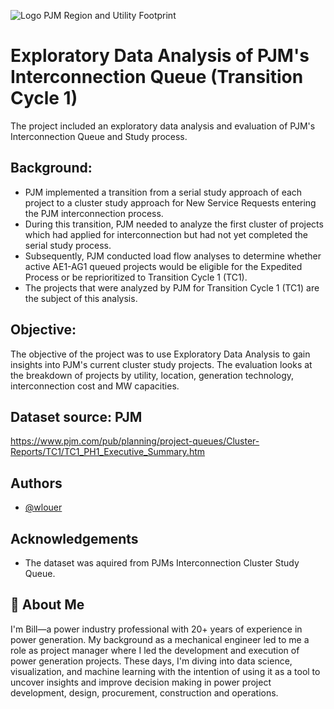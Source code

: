 
![Logo](https://drive.tiny.cloud/1/8cadf6pkwkhsiz9mruuj1hgybj2xd7ww2v1as8ktymfewkug/5a7141fe-d7aa-46a1-8e14-ad46762cbd29)
PJM Region and Utility Footprint






# Exploratory Data Analysis of PJM's Interconnection Queue (Transition Cycle 1)

The project included an exploratory data analysis and evaluation of PJM's Interconnection Queue and Study process.

## Background:
- PJM implemented a transition from a serial study approach of each project to a cluster study approach for New Service Requests entering the PJM interconnection process.
- During this transition, PJM needed to analyze the first cluster of projects which had applied for interconnection but had not yet completed the serial study process.  
- Subsequently, PJM conducted load flow analyses to determine whether active AE1-AG1 queued projects would be eligible for the Expedited Process or be reprioritized to Transition Cycle 1 (TC1).
- The projects that were analyzed by PJM for Transition Cycle 1 (TC1) are the subject of this analysis.

## Objective:
The objective of the project was to use Exploratory Data Analysis to gain insights into PJM's current cluster study projects.  The evaluation looks at the breakdown of projects by utility, location, generation technology, interconnection cost and MW capacities. 


## Dataset source:  PJM
https://www.pjm.com/pub/planning/project-queues/Cluster-Reports/TC1/TC1_PH1_Executive_Summary.htm
 
  






## Authors

- [@wlouer](https://www.github.com/wlouer)


## Acknowledgements

 - The dataset was aquired from PJMs Interconnection Cluster Study Queue.  

 

## 🚀 About Me
I'm Bill—a power industry professional with 20+ years of experience in power generation. My background as a mechanical engineer led to me a role as project manager where I led the development and execution of power generation projects. These days, I'm diving into data science, visualization, and machine learning with the intention of using it as a tool to uncover insights and improve decision making in power project development, design, procurement, construction and operations.


